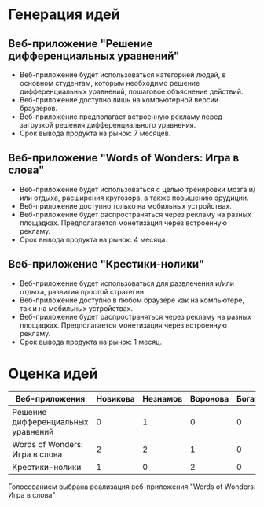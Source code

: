 # Генерация идей

## Веб-приложение "Решение дифференциальных уравнений"
- Веб-приложение будет использоваться категорией людей, в основном студентам, которым необходимо решение дифференциальных уравнений, пошаговое объяснение действий.
- Веб-приложение доступно лишь на компьютерной версии браузеров.
- Веб-приложение предполагает встроенную рекламу перед загрузкой решения дифференциального уравнения.
- Срок вывода продукта на рынок: 7 месяцев.

## Веб-приложение "Words of Wonders: Игра в слова"
- Веб-приложение будет использоваться с целью тренировки мозга и/или отдыха, расширения кругозора, а также повышению эрудиции.
- Веб-приложение доступно только на мобильных устройствах.
- Веб-приложение будет распространяться через рекламу на разных площадках. Предполагается монетизация через встроенную рекламу.
- Срок вывода продукта на рынок: 4 месяца.

## Веб-приложение "Крестики-нолики"
- Веб-приложение будет использоваться для развлечения и/или отдыха, развития простой стратегии.
- Веб-приложение доступно в любом браузере как на компьютере, так и на мобильных устройствах.
- Веб-приложение будет распространяться через рекламу на разных площадках. Предполагается монетизация через встроенную рекламу.
- Срок вывода продукта на рынок: 1 месяц.

# Оценка идей
| Веб-приложения                     | Новикова | Незнамов | Воронова | Богатов   | Штыка  | Костромитин | Результат |
| ---------------------------------- | -------- | -------- | -------  | --------- | ------ | ---------   | --------- |
| Решение дифференциальных уравнений | 0        | 1        | 0        | 0        | 0      | 0           |           |
| Words of Wonders: Игра в слова     | 2        | 2        | 1        | 0        | 0      | 2           |           |
| Крестики-нолики                    | 1        | 0        | 2        | 0         | 0      | 1           |           |

Голосованием выбрана реализация веб-приложения "Words of Wonders: Игра в слова"
